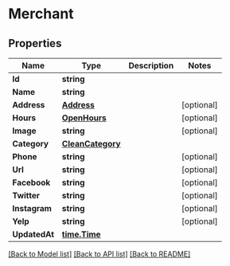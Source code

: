 # Merchant

## Properties

Name | Type | Description | Notes
------------ | ------------- | ------------- | -------------
**Id** | **string** |  | 
**Name** | **string** |  | 
**Address** | [**Address**](Address.md) |  | [optional] 
**Hours** | [**OpenHours**](OpenHours.md) |  | [optional] 
**Image** | **string** |  | [optional] 
**Category** | [**CleanCategory**](CleanCategory.md) |  | 
**Phone** | **string** |  | [optional] 
**Url** | **string** |  | [optional] 
**Facebook** | **string** |  | [optional] 
**Twitter** | **string** |  | [optional] 
**Instagram** | **string** |  | [optional] 
**Yelp** | **string** |  | [optional] 
**UpdatedAt** | [**time.Time**](time.Time.md) |  | 

[[Back to Model list]](../README.md#documentation-for-models) [[Back to API list]](../README.md#documentation-for-api-endpoints) [[Back to README]](../README.md)


